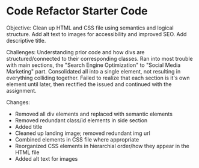 # Code Refactor Starter Code
Objective: Clean up HTML and CSS file using semantics and logical structure. Add alt text to images for accessibility and improved SEO. Add descriptive title.

Challenges: Understanding prior code and how divs are structured/connected to their corresponding classes. Ran into most trouble with main sections, the "Search Engine Optimization" to "Social Media Marketing" part. Consolidated all into a single element, not resulting in everything colliding together. Failed to realize that each section is it's own element until later, then rectified the issued and continued with the assignment.

Changes: 
- Removed all div elements and replaced with semantic elements
- Removed redundant class/id elements in side section
- Added title
- Cleaned up landing image; removed redundant img url
- Combined elements in CSS file where appropriate
- Reorganized CSS elements in hierarchial order/how they appear in the HTML file
- Added alt text for images
